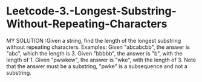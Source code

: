 # Leetcode-3.-Longest-Substring-Without-Repeating-Characters
MY SOLUTION :Given a string, find the length of the longest substring without repeating characters.  Examples:  Given "abcabcbb", the answer is "abc", which the length is 3.  Given "bbbbb", the answer is "b", with the length of 1.  Given "pwwkew", the answer is "wke", with the length of 3. Note that the answer must be a substring, "pwke" is a subsequence and not a substring.
